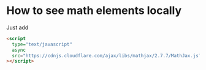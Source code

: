 # How to see math elements locally
Just add

```html
<script
  type="text/javascript"
  async
  src="https://cdnjs.cloudflare.com/ajax/libs/mathjax/2.7.7/MathJax.js?config=TeX-MML-AM_CHTML"
></script>
```